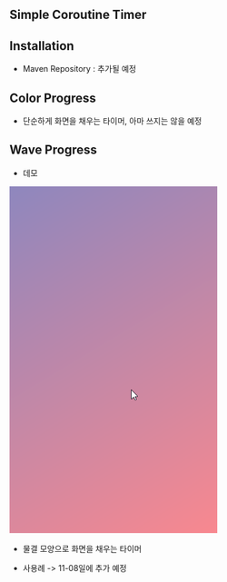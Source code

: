 ## Simple Coroutine Timer

## Installation

- Maven Repository : 추가될 예정

## Color Progress

- 단순하게 화면을 채우는 타이머, 아마 쓰지는 않을 예정

## Wave Progress

- 데모

![](WaveProgress.gif)

- 물결 모양으로 화면을 채우는 타이머

- 사용례 -> 11-08일에 추가 예정
